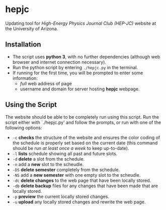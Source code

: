 # hepjc
Updating tool for *High-Energy Physics Journal Club (HEP-JC)* website at the University of Arizona.

## Installation

* The script uses **python 3**, with no further dependencies (although web browser and internet connection necessary).
* Run the python script by entering `./hepjc.py` in the terminal.
* If running for the first time, you will be prompted to enter some information:
  * *full* web address of page
  * username and domain for server hosting **hepjc** webpage.
  
## Using the Script

The website should be able to be completely run using this script.  Run the script either with `./hepjc.py' and follow the prompts, or run with one of the following options:

* `-c` **checks** the structure of the website and ensures the color coding of the schedule is properly set based on the current date (this command should be run *at least once a week* to keep up-to-date).
* `-l` **lists** schedule showing all past and future slots.
* `-d` **delete** a slot from the schedule.
* `-n` add a **new** slot to the scheudle.
* `-DS` **delete semester** completely from the schedule.
* `-NS` add a **new semester** with one empty slot to the scheudle.
* `-dc` **delete changes** to the web page that have been locally stored.
* `-db` **delete backup** files for any changes that have been made that are locally stored.
* `-p` **preview** the current locally stored changes.
* `-u` **upload** any locally stored changes and rewrite the web page.
